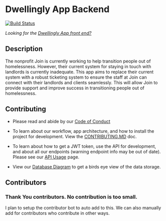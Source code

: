 # Dwellingly App Backend
[![Build Status](https://travis-ci.com/codeforpdx/dwellinglybackend.svg?branch=development)](https://travis-ci.com/codeforpdx/dwellinglybackend)

_Looking for the [Dwellingly App front end?](https://github.com/codeforpdx/dwellingly-app)_


## Description

The nonprofit Join is currently working to help transition people out of homelessness. However, their current system for staying in touch with landlords is currently inadequate.  This app aims to replace their current system with a robust ticketing system to ensure the staff at Join can connect with their landlords and clients seamlessly. This will allow Join to provide support and improve success in transitioning people out of homelessness.

## Contributing

 - Please read and abide by our [Code of Conduct](https://github.com/codeforpdx/codeofconduct)

 - To learn about our workflow, app architecture, and how to install the project for development. View the [CONTRIBUTING.MD](./CONTRIBUTING.md) doc.

 - To learn about how to get a JWT token, use the API for development, and about all our endpoints (warning endpoint info may be out of date). Please see our [API Usage](./doc/using_the_api.md) page.

 - View our <a href="https://dbdiagram.io/d/5f28f4b27543d301bf5dc585" target="_blank">Database Diagram</a> to get a birds eye view of the data storage.

## Contributors

### Thank You contributors. No contribution is too small.

I plan to setup the contributor bot to auto add to this. We can also manually add for contributors who contribute in other ways.
